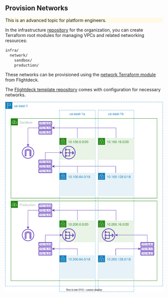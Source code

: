 ## Provision Networks

<div class="panel" style="background-color: #FFFAE6;border-width: 1px;">

<div class="panelContent" style="background-color: #FFFAE6;">

This is an advanced topic for platform engineers.

</div>

</div>

In the infrastructure
[repository](../conventions-and-expectations/repository-conventions.md)
for the organization, you can create Terraform root modules for managing
VPCs and related networking resources:

<div class="code panel pdl" style="border-width: 1px;">

<div class="codeContent panelContent pdl">

``` syntaxhighlighter-pre
infra/
  network/
    sandbox/
    production/
```

</div>

</div>

These networks can be provisioned using the [network Terraform
module](../reference/modules/flightdeck--network.md) from Flightdeck.

<div class="confluence-information-macro confluence-information-macro-information">

<span class="aui-icon aui-icon-small aui-iconfont-info confluence-information-macro-icon"></span>

<div class="confluence-information-macro-body">

The [Flightdeck template
repository](../reference/templates/flightdeck-template.md) comes with
configuration for necessary networks.

</div>

</div>

![networks](./networks.svg)
